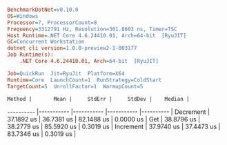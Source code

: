 ``` ini

BenchmarkDotNet=v0.10.0
OS=Windows
Processor=?, ProcessorCount=8
Frequency=3312791 Hz, Resolution=301.8603 ns, Timer=TSC
Host Runtime=.NET Core 4.6.24410.01, Arch=64-bit  [RyuJIT]
GC=Concurrent Workstation
dotnet cli version=1.0.0-preview2-1-003177
Job Runtime(s):
	.NET Core 4.6.24410.01, Arch=64-bit  [RyuJIT]

Job=QuickRun  Jit=RyuJit  Platform=X64  
Runtime=Core  LaunchCount=1  RunStrategy=ColdStart  
TargetCount=5  UnrollFactor=1  WarmupCount=5  

```
    Method |       Mean |     StdErr |     StdDev |    Median |
---------- |----------- |----------- |----------- |---------- |
 Decrement | 37.1892 us | 36.7381 us | 82.1488 us | 0.0000 us |
       Get | 38.8796 us | 38.2779 us | 85.5920 us | 0.3019 us |
 Increment | 37.9740 us | 37.4473 us | 83.7346 us | 0.3019 us |
